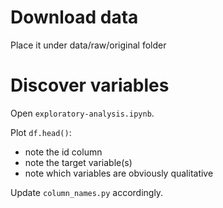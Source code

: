 # Download data

Place it under data/raw/original folder

# Discover variables

Open `exploratory-analysis.ipynb`.

Plot `df.head()`: 
- note the id column
- note the target variable(s)
- note which variables are obviously qualitative 

Update `column_names.py` accordingly.
